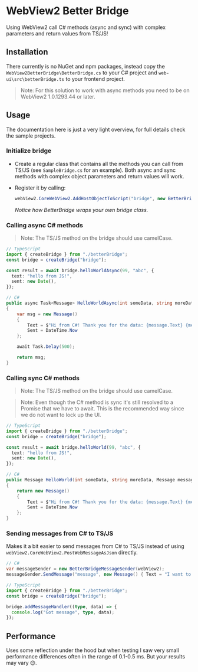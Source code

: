 # WebView2 Better Bridge

Using WebView2 call C# methods (async and sync) with complex parameters and return values from TS/JS!

## Installation

There currently is no NuGet and npm packages, instead copy the `WebView2BetterBridge\BetterBridge.cs` to your C# project and `web-ui\src\betterBridge.ts` to your frontend project.

> Note: For this solution to work with async methods you need to be on WebView2 1.0.1293.44 or later.

## Usage

The documentation here is just a very light overview, for full details check the sample projects.

### Initialize bridge

- Create a regular class that contains all the methods you can call from TS/JS (see `SampleBridge.cs` for an example). Both async and sync methods with complex object parameters and return values will work.

- Register it by calling:

  ```cs
  webView2.CoreWebView2.AddHostObjectToScript("bridge", new BetterBridge(new MyBridge(), webView2));
  ```

  _Notice how BetterBridge wraps your own bridge class._

### Calling async C# methods

> Note: The TS/JS method on the bridge should use camelCase.

```ts
// TypeScript
import { createBridge } from "./betterBridge";
const bridge = createBridge("bridge");

const result = await bridge.helloWorldAsync(99, "abc", {
  text: "hello from JS!",
  sent: new Date(),
});
```

```cs
// C#
public async Task<Message> HelloWorldAsync(int someData, string moreData, Message message)
{
    var msg = new Message()
    {
        Text = $"Hi from C#! Thank you for the data: {message.Text} {message.Sent} {someData} and {moreData}.",
        Sent = DateTime.Now
    };

    await Task.Delay(500);

    return msg;
}
```

### Calling sync C# methods

> Note: The TS/JS method on the bridge should use camelCase.

> Note: Even though the C# method is sync it's still resolved to a Promise that we have to await. This is the recommended way since we do not want to lock up the UI.

```ts
// TypeScript
import { createBridge } from "./betterBridge";
const bridge = createBridge("bridge");

const result = await bridge.helloWorld(99, "abc", {
  text: "hello from JS!",
  sent: new Date(),
});
```

```cs
// C#
public Message HelloWorld(int someData, string moreData, Message message)
{
    return new Message()
    {
        Text = $"Hi from C#! Thank you for the data: {message.Text} {message.Sent} {someData} and {moreData}.",
        Sent = DateTime.Now
    };
}
```

### Sending messages from C# to TS/JS

Makes it a bit easier to send messages from C# to TS/JS instead of using `webView2.CoreWebView2.PostWebMessageAsJson` directly.

```cs
// C#
var messageSender = new BetterBridgeMessageSender(webView2);
messageSender.SendMessage("message", new Message() { Text = "I want to report something", Sent = DateTime.Now });
```

```ts
// TypeScript
import { createBridge } from "./betterBridge";
const bridge = createBridge("bridge");

bridge.addMessageHandler((type, data) => {
  console.log("Got message", type, data);
});
```

## Performance

Uses some reflection under the hood but when testing I saw very small performance differences often in the range of 0.1-0.5 ms. But your results may vary 😊.
